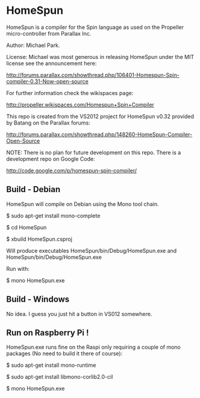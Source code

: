 HomeSpun
========

HomeSpun is a compiler for the Spin language as used on the Propeller micro-controller from Parallax Inc.

Author: Michael Park.

License: Michael was most generous in releasing HomeSpun under the MIT license see the announcement here:

http://forums.parallax.com/showthread.php/106401-Homespun-Spin-compiler-0.31-Now-open-source

For further information check the wikispaces page:

http://propeller.wikispaces.com/Homespun+Spin+Compiler

This repo is created from the  VS2012 project for HomeSpun v0.32 provided by Batang on the Parallax forums:

http://forums.parallax.com/showthread.php/148260-HomeSpun-Compiler-Open-Source

NOTE: There is no plan for future development on this repo. There is a development repo on Google Code:

http://code.google.com/p/homespun-spin-compiler/


Build - Debian
--------------

HomeSpun will compile on Debian using the Mono tool chain.

  $ sudo apt-get install mono-complete

  $ cd HomeSpun

  $ xbuild HomeSpun.csproj
  
Will produce executables  HomeSpun/bin/Debug/HomeSpun.exe and
HomeSpun/bin/Debug/HomeSpun.exe

Run with:

$ mono HomeSpun.exe
  
Build - Windows
---------------

No idea. I guess you just hit a button in VS012 somewhere. 

Run on Raspberry Pi !
---------------------

HomeSpun.exe runs fine on the Raspi only requiring a couple of mono packages (No need to build it there of course):

  $ sudo apt-get install mono-runtime
  
  $ sudo apt-get install libmono-corlib2.0-cil
  
  $ mono HomeSpun.exe
  
  
  




